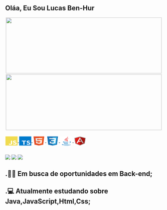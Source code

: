 ## Oláa, Eu Sou Lucas Ben-Hur 

<div align="center">
  <a href="https://github.com/lukbenhur">
  <img width= 500em height="180em" src="https://github-readme-stats.vercel.app/api?username=lukbenhur&show_icons=true&theme=tokyonight&include_all_commits=true&count_private=true"/>
  <img width= 500em height="180em" src="https://github-readme-stats.vercel.app/api/top-langs/?username=lukbenhur&layout=compact&langs_count=7&theme=tokyonight"/>
</div>
  
<div style="display: inline_block"><br>
  <img align="center" alt="Luk-Js" height="30" width="40" src="https://raw.githubusercontent.com/devicons/devicon/master/icons/javascript/javascript-plain.svg">
  <img align="center" alt="Luk-Ts" height="30" width="40" src="https://raw.githubusercontent.com/devicons/devicon/master/icons/typescript/typescript-plain.svg">
  <img align="center" alt="Luk-HTML" height="30" width="40" src="https://raw.githubusercontent.com/devicons/devicon/master/icons/html5/html5-original.svg">
  <img align="center" alt="Luk-CSS" height="30" width="40" src="https://raw.githubusercontent.com/devicons/devicon/master/icons/css3/css3-original.svg">
  <img align="center" alt="Luk-Java" height="30" width="40" src="https://raw.githubusercontent.com/devicons/devicon/master/icons/java/java-original.svg">
  <img align="center" alt="Luk-Angular" height="30" width="40" src="https://raw.githubusercontent.com/devicons/devicon/master/icons/angularjs/angularjs-original.svg">
</div>
  
  ##
  
 
  <div> 
  <a href="https://instagram.com/lukbenhur" target="_blank"><img src="https://img.shields.io/badge/-Instagram-%23E4405F?style=for-the-badge&logo=instagram&logoColor=white" target="_blank"></a> 
  <a href = "mailto:lukbenhur@gmail.com"><img src="https://img.shields.io/badge/-Gmail-%23333?style=for-the-badge&logo=gmail&logoColor=white" target="_blank"></a>
  <a href="https://www.linkedin.com/in/lucas-ben-hur-ac%C3%A1cio-53b1031a2/" target="_blank"><img src="https://img.shields.io/badge/-LinkedIn-%230077B5?style=for-the-badge&logo=linkedin&logoColor=white" target="_blank"></a> 
</div>

  ##  .👨‍💻 Em busca de oportunidades em Back-end;
  ##  .💻 Atualmente estudando sobre Java,JavaScript,Html,Css;
